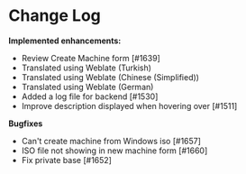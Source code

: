 # Change Log

**Implemented enhancements:**

- Review Create Machine form [\#1639]
- Translated using Weblate (Turkish)
- Translated using Weblate (Chinese (Simplified))
- Translated using Weblate (German)
- Added a log file for backend [\#1530]
- Improve description displayed when hovering over [\#1511]

**Bugfixes**

- Can't create machine from Windows iso [#1657]
- ISO file not showing in new machine form [#1660]
- Fix private base [#1652]
